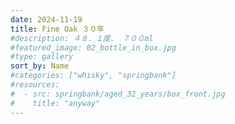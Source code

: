 ```yaml
---
date: 2024-11-19
title: Fine Oak ３０年
#description: ４８．１度、 ７００ml
#featured_image: 02_bottle_in_box.jpg
#type: gallery
sort_by: Name
#categories: ["whisky", "springbank"]
#resources:
#  - src: springbank/aged_32_years/box_front.jpg
#    title: "anyway"
---
```

